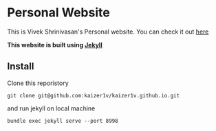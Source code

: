 # Personal Website

This is Vivek Shrinivasan's Personal website. You can check it out [here](http://kaizer1v.github.io/)

__This website is built using [Jekyll](https://jekyllrb.com/)__

## Install

Clone this reporistory

`git clone git@github.com:kaizer1v/kaizer1v.github.io.git`

and run jekyll on local machine

`bundle exec jekyll serve --port 8998`
